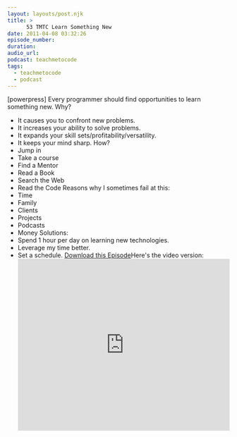 ```yaml
---
layout: layouts/post.njk
title: >
      53 TMTC Learn Something New
date: 2011-04-08 03:32:26
episode_number: 
duration: 
audio_url: 
podcast: teachmetocode
tags: 
  - teachmetocode
  - podcast
---
```


[powerpress] Every programmer should find opportunities to learn something new. Why?

- It causes you to confront new problems.
- It increases your ability to solve problems.
- It expands your skill sets/profitability/versatility.
- It keeps your mind sharp.
How?
- Jump in
- Take a course
- Find a Mentor
- Read a Book
- Search the Web
- Read the Code
Reasons why I sometimes fail at this:
- Time
- Family
- Clients
- Projects
- Podcasts
- Money
Solutions:
- Spend 1 hour per day on learning new technologies.
- Leverage my time better.
- Set a schedule.
[Download this Episode](http://traffic.libsyn.com/charlesmaxwood/TMTC_53_-_Learn_Something_New.mp3)Here's the video version:<iframe title="YouTube video player" width="480" height="390" src="http://www.youtube.com/embed/FXEdtygPEF4" frameborder="0" allowfullscreen></iframe>
